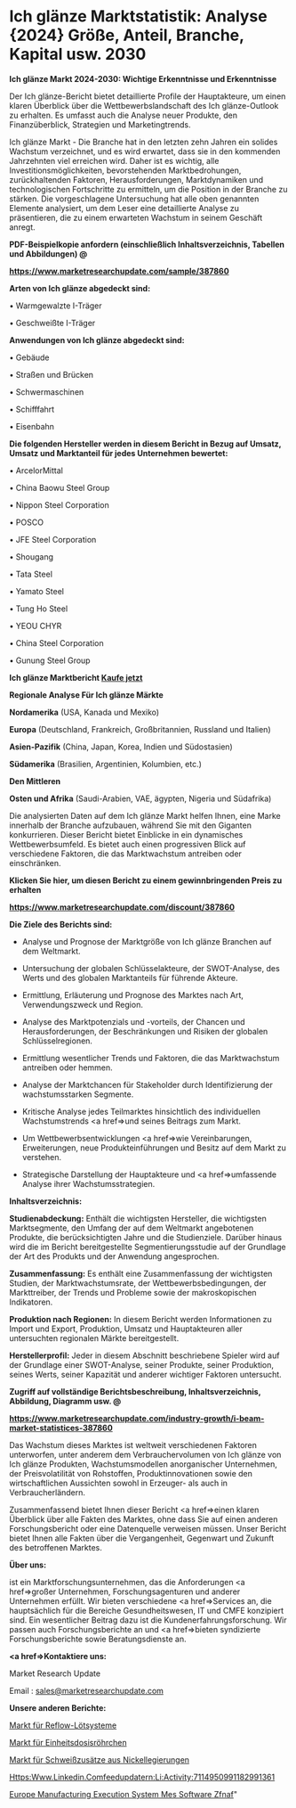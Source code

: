 # Ich glänze Marktstatistik: Analyse {2024} Größe, Anteil, Branche, Kapital usw. 2030

<strong>Ich glänze Markt 2024-2030: Wichtige Erkenntnisse und Erkenntnisse</strong>

Der Ich glänze-Bericht bietet detaillierte Profile der Hauptakteure, um einen klaren Überblick über die Wettbewerbslandschaft des Ich glänze-Outlook zu erhalten. Es umfasst auch die Analyse neuer Produkte, den Finanzüberblick, Strategien und Marketingtrends.

Ich glänze Markt - Die Branche hat in den letzten zehn Jahren ein solides Wachstum verzeichnet, und es wird erwartet, dass sie in den kommenden Jahrzehnten viel erreichen wird. Daher ist es wichtig, alle Investitionsmöglichkeiten, bevorstehenden Marktbedrohungen, zurückhaltenden Faktoren, Herausforderungen, Marktdynamiken und technologischen Fortschritte zu ermitteln, um die Position in der Branche zu stärken. Die vorgeschlagene Untersuchung hat alle oben genannten Elemente analysiert, um dem Leser eine detaillierte Analyse zu präsentieren, die zu einem erwarteten Wachstum in seinem Geschäft anregt.



<strong><b>PDF-Beispielkopie anfordern (einschließlich Inhaltsverzeichnis, Tabellen und Abbildungen) @ </b></strong>

<strong><a href=https://www.marketresearchupdate.com/sample/387860>

<strong>https://www.marketresearchupdate.com/sample/387860</u></a></strong></strong>



<strong>Arten von Ich glänze abgedeckt sind:</strong>

• Warmgewalzte I-Träger

• Geschweißte I-Träger



<strong>Anwendungen von Ich glänze abgedeckt sind:</strong>

• Gebäude

• Straßen und Brücken

• Schwermaschinen

• Schifffahrt

• Eisenbahn



<strong>Die folgenden Hersteller werden in diesem Bericht in Bezug auf Umsatz, Umsatz und Marktanteil für jedes Unternehmen bewertet:</strong>

• ArcelorMittal

• China Baowu Steel Group

• Nippon Steel Corporation

• POSCO

• JFE Steel Corporation

• Shougang

• Tata Steel

• Yamato Steel

• Tung Ho Steel

• YEOU CHYR

• China Steel Corporation

• Gunung Steel Group



<strong>Ich glänze Marktbericht <a href=https://www.marketresearchupdate.com/buynow/387860>Kaufe jetzt</a></strong>



<strong>Regionale Analyse Für Ich glänze Märkte</strong>



<strong>Nordamerika</strong> (USA, Kanada und Mexiko)



<strong>Europa</strong> (Deutschland, Frankreich, Großbritannien, Russland und Italien)



<strong>Asien-Pazifik</strong> (China, Japan, Korea, Indien und Südostasien)



<strong>Südamerika</strong> (Brasilien, Argentinien, Kolumbien, etc.)



<strong>Den Mittleren</strong> 

<strong>Osten und Afrika</strong> (Saudi-Arabien, VAE, ägypten, Nigeria und Südafrika)

Die analysierten Daten auf dem Ich glänze Markt helfen Ihnen, eine Marke innerhalb der Branche aufzubauen, während Sie mit den Giganten konkurrieren. Dieser Bericht bietet Einblicke in ein dynamisches Wettbewerbsumfeld. Es bietet auch einen progressiven Blick auf verschiedene Faktoren, die das Marktwachstum antreiben oder einschränken.



<strong>Klicken Sie hier, um diesen Bericht zu einem gewinnbringenden Preis zu erhalten
</strong>

<strong><a href=https://www.marketresearchupdate.com/discount/387860>https://www.marketresearchupdate.com/discount/387860</b></u></strong></a>



<strong>Die Ziele des Berichts sind:</strong>

- Analyse und Prognose der Marktgröße von Ich glänze Branchen auf dem Weltmarkt.

- Untersuchung der globalen Schlüsselakteure, der SWOT-Analyse, des Werts und des globalen Marktanteils für führende Akteure.

- Ermittlung, Erläuterung und Prognose des Marktes nach Art, Verwendungszweck und Region.

- Analyse des Marktpotenzials und -vorteils, der Chancen und Herausforderungen, der Beschränkungen und Risiken der globalen Schlüsselregionen.

- Ermittlung wesentlicher Trends und Faktoren, die das Marktwachstum antreiben oder hemmen.

- Analyse der Marktchancen für Stakeholder durch Identifizierung der wachstumsstarken Segmente.

- Kritische Analyse jedes Teilmarktes hinsichtlich des individuellen Wachstumstrends <a href=>und</a> seines Beitrags zum Markt.

- Um Wettbewerbsentwicklungen <a href=>wie</a> Vereinbarungen, Erweiterungen, neue Produkteinführungen und Besitz auf dem Markt zu verstehen.

- Strategische Darstellung der Hauptakteure und <a href=>umfas</a>sende Analyse ihrer Wachstumsstrategien.



<strong>Inhaltsverzeichnis:</strong>



<strong>Studienabdeckung:</strong> Enthält die wichtigsten Hersteller, die wichtigsten Marktsegmente, den Umfang der auf dem Weltmarkt angebotenen Produkte, die berücksichtigten Jahre und die Studienziele. Darüber hinaus wird die im Bericht bereitgestellte Segmentierungsstudie auf der Grundlage der Art des Produkts und der Anwendung angesprochen.



<strong>Zusammenfassung:</strong> Es enthält eine Zusammenfassung der wichtigsten Studien, der Marktwachstumsrate, der Wettbewerbsbedingungen, der Markttreiber, der Trends und Probleme sowie der makroskopischen Indikatoren.



<strong>Produktion nach Regionen:</strong> In diesem Bericht werden Informationen zu Import und Export, Produktion, Umsatz und Hauptakteuren aller untersuchten regionalen Märkte bereitgestellt.



<strong>Herstellerprofil:</strong> Jeder in diesem Abschnitt beschriebene Spieler wird auf der Grundlage einer SWOT-Analyse, seiner Produkte, seiner Produktion, seines Werts, seiner Kapazität und anderer wichtiger Faktoren untersucht.



<strong><b>Zugriff auf vollständige Berichtsbeschreibung, Inhaltsverzeichnis, Abbildung, Diagramm usw. @ </b></strong>

<strong><a href=https://www.marketresearchupdate.com/industry-growth/i-beam-market-statistices-387860>https://www.marketresearchupdate.com/industry-growth/i-beam-market-statistices-387860</a></strong>

Das Wachstum dieses Marktes ist weltweit verschiedenen Faktoren unterworfen, unter anderem dem Verbrauchervolumen von Ich glänze von Ich glänze Produkten, Wachstumsmodellen anorganischer Unternehmen, der Preisvolatilität von Rohstoffen, Produktinnovationen sowie den wirtschaftlichen Aussichten sowohl in Erzeuger- als auch in Verbraucherländern.

Zusammenfassend bietet Ihnen dieser Bericht <a href=>einen</a> klaren Überblick über alle Fakten des Marktes, ohne dass Sie auf einen anderen Forschungsbericht oder eine Datenquelle verweisen müssen. Unser Bericht bietet Ihnen alle Fakten über die Vergangenheit, Gegenwart und Zukunft des betroffenen Marktes.



<strong>Über uns:</strong>

 ist ein Marktforschungsunternehmen, das die Anforderungen <a href=>großer</a> Unternehmen, Forschungsagenturen und anderer Unternehmen erfüllt. Wir bieten verschiedene <a href=>Services</a> an, die hauptsächlich für die Bereiche Gesundheitswesen, IT und CMFE konzipiert sind. Ein wesentlicher Beitrag dazu ist die Kundenerfahrungsforschung. Wir passen auch Forschungsberichte an und <a href=>bieten</a> syndizierte Forschungsberichte sowie Beratungsdienste an.



<strong><a href=>Kontaktiere uns:</a></strong>

Market Research Update

Email : sales@marketresearchupdate.com



<strong>Unsere anderen Berichte:</strong>

<a href=https://www.linkedin.com/pulse/reflow-soldering-system-market-2023-trends-new>Markt für Reflow-Lötsysteme</a>

<a href=https://www.linkedin.com/pulse/unit-dose-tubes-market-outlooks-2023-size-shares>Markt für Einheitsdosisröhrchen</a>

<a href=https://www.linkedin.com/pulse/nickel-alloy-welding-consumables-market-report-2023-top>Markt für Schweißzusätze aus Nickellegierungen</a>

<a href=https://kr.linkedin.com/pulse/https://www.linkedin.com/feed/update/urn:li:activity:7114950991182991361>Https:Www.Linkedin.Comfeedupdatern:Li:Activity:7114950991182991361</a>

<a href=https://www.linkedin.com/pulse/europe-manufacturing-execution-system-mes-software-zfnaf/>Europe Manufacturing Execution System Mes Software Zfnaf</a>"
